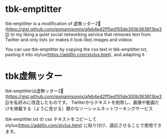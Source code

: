 # tbk-emptitter
tbk-emptitter is a modification of 虚無ッター2🧡(https://gist.github.com/gomamisomix/afeb4e42ff5ed155de300b3636f3be30) to my liking
a quiet social networking service that removes text from Twitter and only lists (or makes it look like) images and videos

You can use tbk-emptitter by copying the css text in tbk-emptitter.txt, pasting it into stylus(https://add0n.com/stylus.html), and adapting it

# tbk虚無ッター
tbk-emptitterは虚無ッター2🧡(https://gist.github.com/gomamisomix/afeb4e42ff5ed155de300b3636f3be30)を私好みに改造したものです。
Twitterからテキストを削除し、画像や動画だけを掲載する（ように見せる）静かなソーシャルネットワーキングサービス

tbk-emptitter.txt の css テキストをコピーして stylus(https://add0n.com/stylus.html) に貼り付け、適応させることで使用できます。
